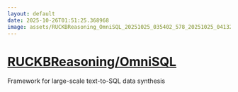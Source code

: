 ```yaml
---
layout: default
date: 2025-10-26T01:51:25.368968
image: assets/RUCKBReasoning_OmniSQL_20251025_035402_578_20251025_041322_d91c8c--20251025T061407402--cropped.png
---
```


# [RUCKBReasoning/OmniSQL](https://github.com/RUCKBReasoning/OmniSQL/)

Framework for large-scale text-to-SQL data synthesis
